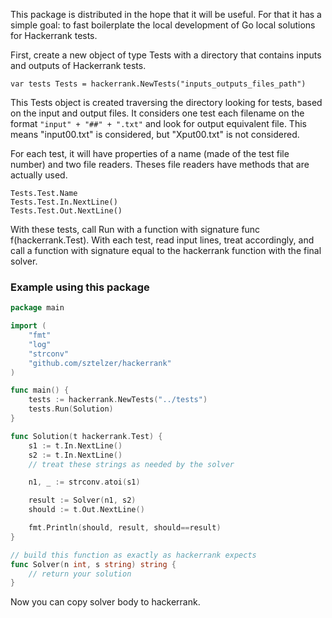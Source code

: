 This package is distributed in the hope that it will be useful. For that it has a simple goal: to fast boilerplate the local development of Go local solutions for Hackerrank tests.

First, create a new object of type Tests with a directory that contains inputs and outputs of Hackerrank tests.
```
var tests Tests = hackerrank.NewTests("inputs_outputs_files_path")
```
This Tests object is created traversing the directory looking for tests, based on the input and output files.
It considers one test each filename on the format `"input" + "##" + ".txt"` and look for output equivalent file.
This means "input00.txt" is considered, but "Xput00.txt" is not considered.

For each test, it will have properties of a name (made of the test file number) and two file readers. Theses file readers have methods that are actually used.

```
Tests.Test.Name
Tests.Test.In.NextLine()
Tests.Test.Out.NextLine()
```

With these tests, call Run with a function with signature func f(hackerrank.Test).
With each test, read input lines, treat accordingly, and call a function with signature equal to the hackerrank function with the final solver.

### Example using this package
```go
package main

import (
    "fmt"
    "log"
    "strconv"
    "github.com/sztelzer/hackerrank"
)

func main() {
	tests := hackerrank.NewTests("../tests")
	tests.Run(Solution)
}

func Solution(t hackerrank.Test) {
    s1 := t.In.NextLine()
    s2 := t.In.NextLine()
    // treat these strings as needed by the solver

    n1, _ := strconv.atoi(s1)

    result := Solver(n1, s2)
    should := t.Out.NextLine()

    fmt.Println(should, result, should==result)
}

// build this function as exactly as hackerrank expects
func Solver(n int, s string) string {
	// return your solution
}
```
Now you can copy solver body to hackerrank.
